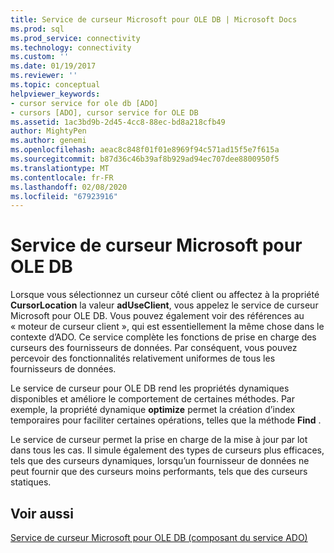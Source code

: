 ```yaml
---
title: Service de curseur Microsoft pour OLE DB | Microsoft Docs
ms.prod: sql
ms.prod_service: connectivity
ms.technology: connectivity
ms.custom: ''
ms.date: 01/19/2017
ms.reviewer: ''
ms.topic: conceptual
helpviewer_keywords:
- cursor service for ole db [ADO]
- cursors [ADO], cursor service for OLE DB
ms.assetid: 1ac3bd9b-2d45-4cc8-88ec-bd8a218cfb49
author: MightyPen
ms.author: genemi
ms.openlocfilehash: aeac8c848f01f01e8969f94c571ad15f5e7f615a
ms.sourcegitcommit: b87d36c46b39af8b929ad94ec707dee8800950f5
ms.translationtype: MT
ms.contentlocale: fr-FR
ms.lasthandoff: 02/08/2020
ms.locfileid: "67923916"
---
```

# <a name="the-microsoft-cursor-service-for-ole-db"></a>Service de curseur Microsoft pour OLE DB
Lorsque vous sélectionnez un curseur côté client ou affectez à la propriété **CursorLocation** la valeur **adUseClient**, vous appelez le service de curseur Microsoft pour OLE DB. Vous pouvez également voir des références au « moteur de curseur client », qui est essentiellement la même chose dans le contexte d’ADO. Ce service complète les fonctions de prise en charge des curseurs des fournisseurs de données. Par conséquent, vous pouvez percevoir des fonctionnalités relativement uniformes de tous les fournisseurs de données.  
  
 Le service de curseur pour OLE DB rend les propriétés dynamiques disponibles et améliore le comportement de certaines méthodes. Par exemple, la propriété dynamique **optimize** permet la création d’index temporaires pour faciliter certaines opérations, telles que la méthode **Find** .  
  
 Le service de curseur permet la prise en charge de la mise à jour par lot dans tous les cas. Il simule également des types de curseurs plus efficaces, tels que des curseurs dynamiques, lorsqu’un fournisseur de données ne peut fournir que des curseurs moins performants, tels que des curseurs statiques.  
  
## <a name="see-also"></a>Voir aussi  
 [Service de curseur Microsoft pour OLE DB (composant du service ADO)](../../../ado/guide/appendixes/microsoft-cursor-service-for-ole-db-ado-service-component.md)

